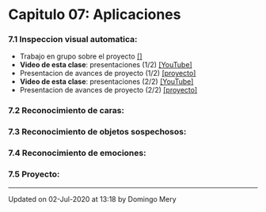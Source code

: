 
# Capitulo 07: Aplicaciones
### 7.1 Inspeccion visual automatica:
* Trabajo en grupo sobre el proyecto [[]](https://github.com/domingomery/patrones/blob/master/clases/Cap07_Aplicaciones//)
* **Video de esta clase**: presentaciones (1/2) [[YouTube]](https://youtu.be/Bj5iKsoGX3k)
* Presentacion de avances de proyecto (1/2) [[proyecto]](https://github.com/domingomery/patrones/tree/master/proyecto)
* **Video de esta clase**: presentaciones (2/2) [[YouTube]](https://youtu.be/XMWYfqXv8VM)
* Presentacion de avances de proyecto (2/2) [[proyecto]](https://github.com/domingomery/patrones/tree/master/proyecto)
### 7.2 Reconocimiento de caras:
### 7.3 Reconocimiento de objetos sospechosos:
### 7.4 Reconocimiento de emociones:
### 7.5 Proyecto:
---


Updated on 02-Jul-2020 at 13:18 by Domingo Mery
